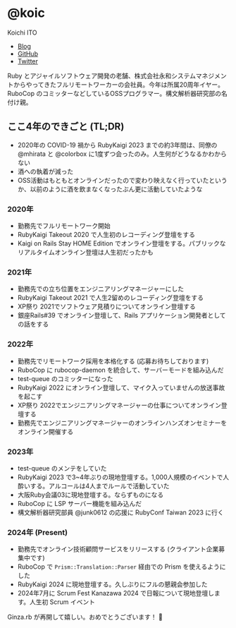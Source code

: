 # @koic

Koichi ITO

- [Blog](http://koic.hatenablog.com/)
- [GitHub](https://github.com/koic)
- [Twitter](https://twitter.com/koic)

Ruby とアジャイルソフトウェア開発の老舗、株式会社永和システムマネジメントからやってきたフルリモートワーカーの会社員。今年は所属20周年イヤー。
RuboCop のコミッターなどしているOSSプログラマー。構文解析器研究部の名付け親。

## ここ4年のできごと (TL;DR)

- 2020年の COVID-19 禍から RubyKaigi 2023 までの約3年間は、同僚の @mhirata と @colorbox に1度ずつ会ったのみ。人生何がどうなるかわからない
- 酒への執着が減った
- OSS活動はもともとオンラインだったので変わり映えなく行っていたというか、以前のように酒を飲まなくなったぶん更に活動していたような

### 2020年

- 勤務先でフルリモートワーク開始
- RubyKaigi Takeout 2020 で人生初のレコーディング登壇をする
- Kaigi on Rails Stay HOME Edition でオンライン登壇をする。パブリックなリアルタイムオンライン登壇は人生初だったかも

### 2021年

- 勤務先での立ち位置をエンジニアリングマネージャーにした
- RubyKaigi Takeout 2021 で人生2留めのレコーディング登壇をする
- XP祭り 2021でソフトウェア見積りについてオンライン登壇する
- 銀座Rails#39 でオンライン登壇して、Rails アプリケーション開発者としての話をする

### 2022年

- 勤務先でリモートワーク採用を本格化する (応募お待ちしております)
- RuboCop に rubocop-daemon を統合して、サーバーモードを組み込んだ
- test-queue のコミッターになった
- RubyKaigi 2022 にオンライン登壇して、マイク入っていませんの放送事故を起こす
- XP祭り 2022でエンジニアリングマネージャーの仕事についてオンライン登壇する
- 勤務先でエンジニアリングマネージャーのオンラインハンズオンセミナーをオンライン開催する

### 2023年

- test-queue のメンテをしていた
- RubyKaigi 2023 で3~4年ぶりの現地登壇する。1,000人規模のイベントで人酔いする。アルコールは4人までルールで活動していた
- 大阪Ruby会議03に現地登壇する。ならずものになる
- RuboCop に LSP サーバー機能を組み込んだ
- 構文解析器研究部員 @junk0612 の応援に RubyConf Taiwan 2023 に行く

### 2024年 (Present)

- 勤務先でオンライン技術顧問サービスをリリースする (クライアント企業募集中です)
- RuboCop で `Prism::Translation::Parser` 経由での Prism を使えるようにした
- RubyKaigi 2024 に現地登壇する。久しぶりにフルの懇親会参加した
- 2024年7月に Scrum Fest Kanazawa 2024 で日報について現地登壇します。人生初 Scrum イベント

Ginza.rb が再開して嬉しい。おめでとうございます！ :tada:
